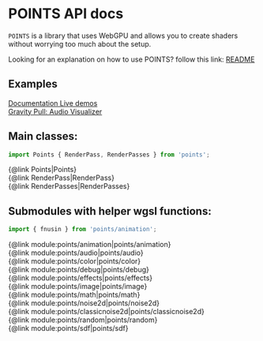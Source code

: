 # POINTS API docs

`POINTS` is a library that uses WebGPU and allows you to create shaders without worrying too much about the setup.

Looking for an explanation on how to use POINTS? follow this link:
[README](https://github.com/Absulit/points)

## Examples
[Documentation Live demos](https://absulit.github.io/points/examples/)<br>
[Gravity Pull: Audio Visualizer](https://absulit.github.io/Gravity-Pull/)

## Main classes:<br>
```js
import Points { RenderPass, RenderPasses } from 'points';
```

{@link Points|Points}<br>
{@link RenderPass|RenderPass}<br>
{@link RenderPasses|RenderPasses}<br>

## Submodules with helper wgsl functions:

```js
import { fnusin } from 'points/animation';
```

{@link module:points/animation|points/animation}<br>
{@link module:points/audio|points/audio}<br>
{@link module:points/color|points/color}<br>
{@link module:points/debug|points/debug}<br>
{@link module:points/effects|points/effects}<br>
{@link module:points/image|points/image}<br>
{@link module:points/math|points/math}<br>
{@link module:points/noise2d|points/noise2d}<br>
{@link module:points/classicnoise2d|points/classicnoise2d}<br>
{@link module:points/random|points/random}<br>
{@link module:points/sdf|points/sdf}<br>
